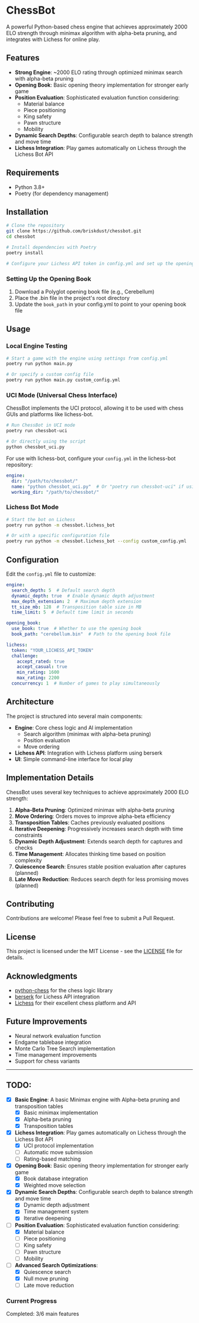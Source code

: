 # ChessBot

A powerful Python-based chess engine that achieves approximately 2000 ELO strength through minimax algorithm with alpha-beta pruning, and integrates with Lichess for online play.

## Features

- **Strong Engine**: ~2000 ELO rating through optimized minimax search with alpha-beta pruning
- **Opening Book**: Basic opening theory implementation for stronger early game
- **Position Evaluation**: Sophisticated evaluation function considering:
  - Material balance
  - Piece positioning
  - King safety
  - Pawn structure
  - Mobility
- **Dynamic Search Depths**: Configurable search depth to balance strength and move time
- **Lichess Integration**: Play games automatically on Lichess through the Lichess Bot API

## Requirements

- Python 3.8+
- Poetry (for dependency management)

## Installation

```bash
# Clone the repository
git clone https://github.com/briskdust/chessbot.git
cd chessbot

# Install dependencies with Poetry
poetry install

# Configure your Lichess API token in config.yml and set up the opening book
```

### Setting Up the Opening Book

1. Download a Polyglot opening book file (e.g., Cerebellum)
2. Place the .bin file in the project's root directory
3. Update the `book_path` in your config.yml to point to your opening book file

## Usage

### Local Engine Testing

```bash
# Start a game with the engine using settings from config.yml
poetry run python main.py

# Or specify a custom config file
poetry run python main.py custom_config.yml
```

### UCI Mode (Universal Chess Interface)

ChessBot implements the UCI protocol, allowing it to be used with chess GUIs and platforms like lichess-bot.

```bash
# Run ChessBot in UCI mode
poetry run chessbot-uci

# Or directly using the script
python chessbot_uci.py
```

For use with lichess-bot, configure your `config.yml` in the lichess-bot repository:

```yaml
engine:
  dir: "/path/to/chessbot/"
  name: "python chessbot_uci.py"  # Or "poetry run chessbot-uci" if using poetry
  working_dir: "/path/to/chessbot/"
```

### Lichess Bot Mode

```bash
# Start the bot on Lichess
poetry run python -m chessbot.lichess_bot

# Or with a specific configuration file
poetry run python -m chessbot.lichess_bot --config custom_config.yml
```

## Configuration

Edit the `config.yml` file to customize:

```yaml
engine:
  search_depth: 5  # Default search depth
  dynamic_depth: true  # Enable dynamic depth adjustment
  max_depth_extension: 2  # Maximum depth extension
  tt_size_mb: 128  # Transposition table size in MB
  time_limit: 5  # Default time limit in seconds

opening_book:
  use_book: true  # Whether to use the opening book
  book_path: "cerebellum.bin"  # Path to the opening book file

lichess:
  token: "YOUR_LICHESS_API_TOKEN"
  challenge:
    accept_rated: true
    accept_casual: true
    min_rating: 1600
    max_rating: 2200
  concurrency: 1  # Number of games to play simultaneously
```

## Architecture

The project is structured into several main components:

- **Engine**: Core chess logic and AI implementation
  - Search algorithm (minimax with alpha-beta pruning)
  - Position evaluation
  - Move ordering
- **Lichess API**: Integration with Lichess platform using berserk
- **UI**: Simple command-line interface for local play

## Implementation Details

ChessBot uses several key techniques to achieve approximately 2000 ELO strength:

1. **Alpha-Beta Pruning**: Optimized minimax with alpha-beta pruning
2. **Move Ordering**: Orders moves to improve alpha-beta efficiency
3. **Transposition Tables**: Caches previously evaluated positions
4. **Iterative Deepening**: Progressively increases search depth with time constraints
5. **Dynamic Depth Adjustment**: Extends search depth for captures and checks
6. **Time Management**: Allocates thinking time based on position complexity
7. **Quiescence Search**: Ensures stable position evaluation after captures (planned)
8. **Late Move Reduction**: Reduces search depth for less promising moves (planned)

## Contributing

Contributions are welcome! Please feel free to submit a Pull Request.

## License

This project is licensed under the MIT License - see the [LICENSE](LICENSE) file for details.

## Acknowledgments

- [python-chess](https://python-chess.readthedocs.io/) for the chess logic library
- [berserk](https://github.com/rhgrant10/berserk) for Lichess API integration
- [Lichess](https://lichess.org/) for their excellent chess platform and API

## Future Improvements

- Neural network evaluation function
- Endgame tablebase integration
- Monte Carlo Tree Search implementation
- Time management improvements
- Support for chess variants

---

## TODO:

- [x] **Basic Engine**: A basic Minimax engine with Alpha-beta pruning and transposition tables
  - [x] Basic minimax implementation
  - [x] Alpha-beta pruning
  - [x] Transposition tables

- [x] **Lichess Integration**: Play games automatically on Lichess through the Lichess Bot API
  - [x] UCI protocol implementation
  - [ ] Automatic move submission
  - [ ] Rating-based matching

- [x] **Opening Book**: Basic opening theory implementation for stronger early game
  - [x] Book database integration
  - [x] Weighted move selection

- [x] **Dynamic Search Depths**: Configurable search depth to balance strength and move time
  - [x] Dynamic depth adjustment
  - [x] Time management system
  - [x] Iterative deepening

- [ ] **Position Evaluation**: Sophisticated evaluation function considering:
  - [x] Material balance
  - [ ] Piece positioning
  - [ ] King safety
  - [ ] Pawn structure
  - [ ] Mobility

- [ ] **Advanced Search Optimizations**:
  - [x] Quiescence search
  - [x] Null move pruning
  - [ ] Late move reduction

### Current Progress

Completed: 3/6 main features
